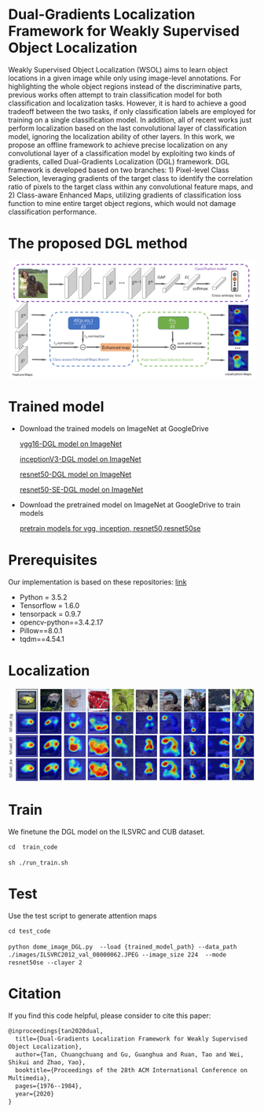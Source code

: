 # Dual-Gradients Localization Framework for Weakly Supervised Object Localization


Weakly Supervised Object Localization (WSOL) aims to learn object locations in a given image while only using image-level annotations. For highlighting the whole object regions instead of the discriminative parts, previous works often attempt to train classification model for both classification and localization tasks. However, it is hard to achieve a good tradeoff between the two tasks, if only classification labels are employed for training on a single classification model. In addition, all of recent works just perform localization based on the last convolutional layer of classification model, ignoring the localization ability of other layers. In this work, we propose an offline framework to achieve precise localization on any convolutional layer of a classification model by exploiting two kinds of gradients, called Dual-Gradients Localization (DGL) framework. DGL framework is developed based on two branches: 1) Pixel-level Class Selection, leveraging gradients of the target class to identify the correlation ratio of pixels to the target class within any convolutional feature maps, and 2) Class-aware Enhanced Maps, utilizing gradients of classification loss function to mine entire target object regions, which would not damage classification performance.

# The proposed DGL method

<div  align="center">    
<img src="fig/overviews.png" width = "750" />  
</div>



# Trained model
- Download the trained models on ImageNet at GoogleDrive

  [vgg16-DGL model on ImageNet](https://drive.google.com/file/d/10Mf5bpqMOZGO_gHLi5PBhVXb98b9mpTO/view?usp=sharing)
  
  [inceptionV3-DGL model on ImageNet](https://drive.google.com/file/d/1wWKgEmvnYLZ4Oia3KbGdc7wyF5yzT-kM/view?usp=sharing)
  
  [resnet50-DGL model on ImageNet](https://drive.google.com/file/d/1vnkV4plmf7bcyN-1nzY1xv54QExGzitf/view?usp=sharing)
  
  [resnet50-SE-DGL model on ImageNet](https://drive.google.com/file/d/1I9jSV6-TzRssfL0RiWWZzRuhQ1zR0tQP/view?usp=sharing)
- Download the pretrained model on ImageNet at GoogleDrive to train models

  [pretrain models for vgg, inception, resnet50,resnet50se](https://drive.google.com/drive/folders/1HHdc4f6FTAuptdfm8kXVNcoIcR_xFsAV?usp=sharing)

# Prerequisites 

Our implementation is based on these repositories: [link](https://github.com/junsukchoe/ADL)

- Python = 3.5.2
- Tensorflow = 1.6.0
- tensorpack = 0.9.7
- opencv-python==3.4.2.17
- Pillow==8.0.1
- tqdm==4.54.1

# Localization
<div  align="center">    
<img src="fig/forsample2.png" width = "750" />  
</div>


# Train
We finetune the DGL model on the ILSVRC and CUB dataset.

```
cd  train_code

sh ./run_train.sh
```



# Test
Use the test script to generate attention maps

```
cd test_code

python dome_image_DGL.py  --load {trained_model_path} --data_path ./images/ILSVRC2012_val_00000062.JPEG --image_size 224  --mode resnet50se --clayer 2
```



# Citation
If you find this code helpful, please consider to cite this paper:
```
@inproceedings{tan2020dual,
  title={Dual-Gradients Localization Framework for Weakly Supervised Object Localization},
  author={Tan, Chuangchuang and Gu, Guanghua and Ruan, Tao and Wei, Shikui and Zhao, Yao},
  booktitle={Proceedings of the 28th ACM International Conference on Multimedia},
  pages={1976--1984},
  year={2020}
}
```


